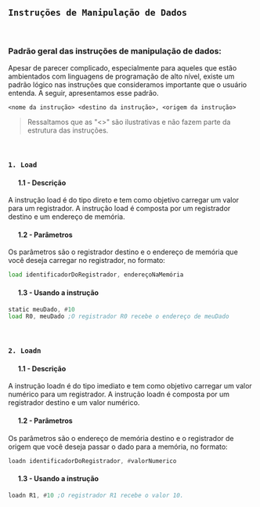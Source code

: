 ## **`Instruções de Manipulação de Dados`**

<br>

### **Padrão geral das instruções de manipulação de dados:**

Apesar de parecer complicado, especialmente para aqueles que estão ambientados com linguagens de programação de alto nível, existe um padrão lógico nas instruções que consideramos importante que o usuário entenda. A seguir, apresentamos esse padrão.

`<nome da instrução> <destino da instrução>, <origem da instrução>`


> Ressaltamos que as "<>" são ilustrativas e não fazem parte da estrutura das instruções. 


<br>


### **`1. Load`**

#### &nbsp; &nbsp; &nbsp; **1.1 - Descrição**
A instrução load é do tipo direto e tem como objetivo carregar um valor para um registrador. A instrução load é composta por um registrador destino e um endereço de memória.



#### &nbsp; &nbsp; &nbsp; **1.2 - Parâmetros**
Os parâmetros são o registrador destino e o endereço de memória que você deseja carregar no registrador, no formato:

```asm
load identificadorDoRegistrador, endereçoNaMemória
```


#### &nbsp; &nbsp; &nbsp; **1.3 - Usando a instrução**
```asm
static meuDado, #10
load R0, meuDado ;O registrador R0 recebe o endereço de meuDado
```
<br>

### **`2. Loadn`**

#### &nbsp; &nbsp; &nbsp; **1.1 - Descrição**
A instrução loadn é do tipo imediato e tem como objetivo carregar um valor numérico para um registrador. A instrução loadn é composta por um registrador destino e um valor numérico.



#### &nbsp; &nbsp; &nbsp; **1.2 - Parâmetros**
Os parâmetros são o endereço de memória destino e o registrador de origem que você deseja passar o dado para a memória, no formato:

```asm
loadn identificadorDoRegistrador, #valorNumerico
```



#### &nbsp; &nbsp; &nbsp; **1.3 - Usando a instrução**
```asm
loadn R1, #10 ;O registrador R1 recebe o valor 10.
```
